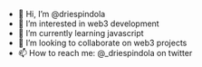 - 👋 Hi, I’m @driespindola
- 👀 I’m interested in web3 development
- 🌱 I’m currently learning javascript
- 💞️ I’m looking to collaborate on web3 projects
- 📫 How to reach me: @_driespindola on twitter

<!---
driespindola/driespindola is a ✨ special ✨ repository because its `README.md` (this file) appears on your GitHub profile.
You can click the Preview link to take a look at your changes.
--->

